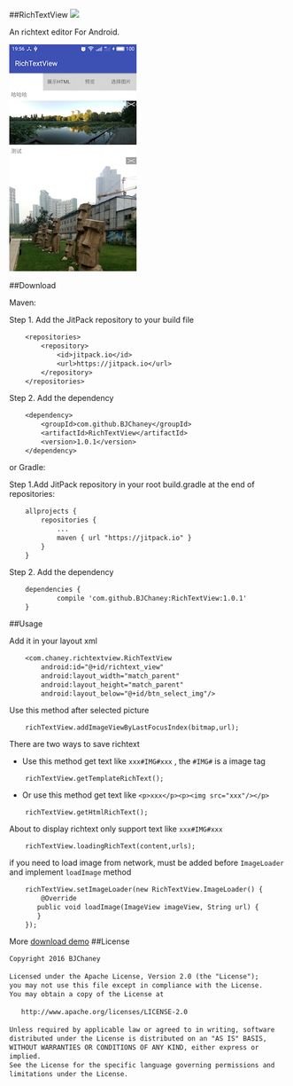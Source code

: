 ##RichTextView  [![](https://jitpack.io/v/BJChaney/RichTextView.svg)](https://jitpack.io/#BJChaney/RichTextView)

An richtext editor For Android. 

![](demo.png) 

##Download

Maven:

Step 1. Add the JitPack repository to your build file

```
	<repositories>
		<repository>
		    <id>jitpack.io</id>
		    <url>https://jitpack.io</url>
		</repository>
	</repositories>
```

Step 2. Add the dependency

```
	<dependency>
	    <groupId>com.github.BJChaney</groupId>
	    <artifactId>RichTextView</artifactId>
	    <version>1.0.1</version>
	</dependency>
```
or Gradle:

Step 1.Add JitPack repository in your root build.gradle at the end of repositories:

```
	allprojects {
		repositories {
			...
			maven { url "https://jitpack.io" }
		}
	}
```
Step 2. Add the dependency

```
	dependencies {
	        compile 'com.github.BJChaney:RichTextView:1.0.1'
	}
```
##Usage


Add it in your layout xml

```
	<com.chaney.richtextview.RichTextView
        android:id="@+id/richtext_view"
        android:layout_width="match_parent"
        android:layout_height="match_parent"
        android:layout_below="@+id/btn_select_img"/>
```

Use this method after selected picture

```	
	richTextView.addImageViewByLastFocusIndex(bitmap,url);
```

There are two ways to save richtext

* Use this method get text like  ```xxx#IMG#xxx``` , the ```#IMG#``` is a image tag
	
```
	richTextView.getTemplateRichText();
``` 

* Or use this method get text like ```<p>xxx</p><p><img src="xxx"/></p>```
	
```
	richTextView.getHtmlRichText();
```
	
About to display richtext only support text like ```xxx#IMG#xxx``` 

```
	richTextView.loadingRichText(content,urls);
```
if you need to load image from network, must be added before ```ImageLoader```  and implement ```loadImage``` method

```
	richTextView.setImageLoader(new RichTextView.ImageLoader() {
		@Override
       public void loadImage(ImageView imageView, String url) {
       }
	});
```

More [download demo](https://github.com/BJChaney/RichTextView/tree/master/demo/build/outputs/apk)
##License

	Copyright 2016 BJChaney
	
	Licensed under the Apache License, Version 2.0 (the "License");
	you may not use this file except in compliance with the License.
	You may obtain a copy of the License at
	
	   http://www.apache.org/licenses/LICENSE-2.0
	
	Unless required by applicable law or agreed to in writing, software
	distributed under the License is distributed on an "AS IS" BASIS,
	WITHOUT WARRANTIES OR CONDITIONS OF ANY KIND, either express or implied.
	See the License for the specific language governing permissions and
	limitations under the License.